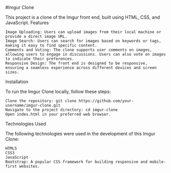 #Imgur Clone

This project is a clone of the Imgur front end, built using HTML, CSS, and JavaScript.
Features

    Image Uploading: Users can upload images from their local machine or provide a direct image URL.
    Image Search: Users can search for images based on keywords or tags, making it easy to find specific content.
    Comments and Voting: The clone supports user comments on images, allowing users to engage in discussions. Users can also vote on images to indicate their preferences.
    Responsive Design: The front end is designed to be responsive, ensuring a seamless experience across different devices and screen sizes.

Installation

To run the Imgur Clone locally, follow these steps:

    Clone the repository: git clone https://github.com/your-username/imgur-clone.git
    Navigate to the project directory: cd imgur-clone
    Open index.html in your preferred web browser.

Technologies Used

The following technologies were used in the development of this Imgur Clone:

    HTML5
    CSS3
    JavaScript
    Bootstrap: A popular CSS framework for building responsive and mobile-first websites.
